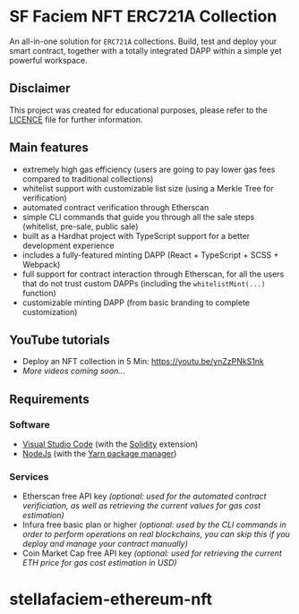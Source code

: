 # SF Faciem NFT ERC721A Collection

An all-in-one solution for `ERC721A` collections. Build, test and deploy your smart contract, together with a totally
integrated DAPP within a simple yet powerful workspace.

## Disclaimer

This project was created for educational purposes, please refer to the [LICENCE](LICENSE) file for further information.

## Main features

- extremely high gas efficiency (users are going to pay lower gas fees compared to traditional collections)
- whitelist support with customizable list size (using a Merkle Tree for verification)
- automated contract verification through Etherscan
- simple CLI commands that guide you through all the sale steps (whitelist, pre-sale, public sale)
- built as a Hardhat project with TypeScript support for a better development experience
- includes a fully-featured minting DAPP (React + TypeScript + SCSS + Webpack)
- full support for contract interaction through Etherscan, for all the users that do not trust custom DAPPs (including the `whitelistMint(...)` function)
- customizable minting DAPP (from basic branding to complete customization)

## YouTube tutorials

- Deploy an NFT collection in 5 Min: https://youtu.be/ynZzPNkS1nk
- _More videos coming soon..._

## Requirements

### Software

- [Visual Studio Code](https://code.visualstudio.com/) (with the [Solidity](https://marketplace.visualstudio.com/items?itemName=JuanBlanco.solidity) extension)
- [NodeJs](https://nodejs.org/) (with the [Yarn package manager](https://yarnpkg.com/getting-started/install))

### Services

- Etherscan free API key _(optional: used for the automated contract verificiation, as well as retrieving the current values for gas cost estimation)_
- Infura free basic plan or higher _(optional: used by the CLI commands in order to perform operations on real blockchains, you can skip this if you deploy and manage your contract manually)_
- Coin Market Cap free API key _(optional: used for retrieving the current ETH price for gas cost estimation in USD)_
# stellafaciem-ethereum-nft

